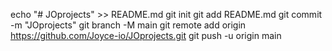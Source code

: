echo "# JOprojects" >> README.md
git init
git add README.md
git commit -m "JOprojects"
git branch -M main
git remote add origin https://github.com/Joyce-io/JOprojects.git
git push -u origin main
